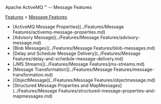 Apache ActiveMQ ™ -- Message Features 

[Features](../features.md) > [Message Features](../Features/message-features.md)


*   [ActiveMQ Message Properties](../Features/Message Features/activemq-message-properties.md)
*   [Advisory Message](../Features/Message Features/advisory-message.md)
*   [Blob Messages](../Features/Message Features/blob-messages.md)
*   [Delay and Schedule Message Delivery](../Features/Message Features/delay-and-schedule-message-delivery.md)
*   [JMS Streams](../Features/Message Features/jms-streams.md)
*   [Message Transformation](../Features/Message Features/message-transformation.md)
*   [ObjectMessage](../Features/Message Features/objectmessage.md)
*   [Structured Message Properties and MapMessages](../Features/Message Features/structured-message-properties-and-mapmessages.md)

